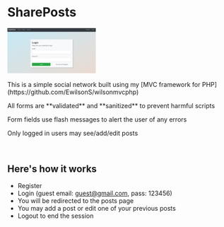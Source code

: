 # SharePosts
<img src="./public/images/shareposts.PNG" width="200px">
<p>This is a simple social network built using my [MVC framework for PHP](https://github.com/EwilsonS/wilsonmvcphp)</p>
<p>All forms are **validated** and **sanitized** to prevent harmful scripts</p>
<p>Form fields use flash messages to alert the user of any errors
<p>Only logged in users may see/add/edit posts</p>
<br>

## Here's how it works
* Register 
* Login (guest email: guest@gmail.com,  pass: 123456)
* You will be redirected to the posts page
* You may add a post or edit one of your previous posts
* Logout to end the session